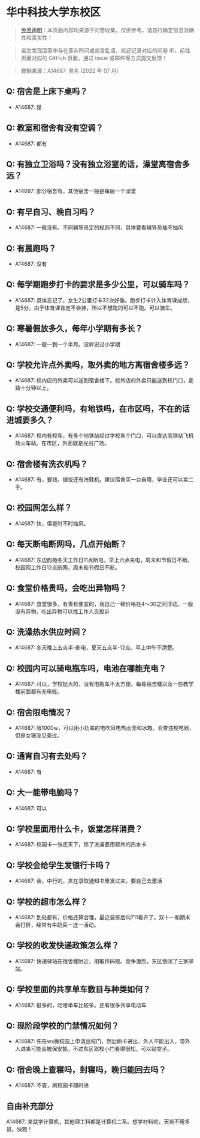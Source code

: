 # 华中科技大学东校区

> [免责声明](https://colleges.chat/#_3)：本页面内容均来源于问卷收集，仅供参考，请自行确定信息准确性和真实性！

> 若您发现回答中存在答非所问或胡言乱语，欢迎记录对应的问卷 ID，前往页面对应的 GitHub 页面，通过 issue 或邮件等方式提交反馈！

> 数据来源：A14687: 匿名 (2022 年 07 月)

## Q: 宿舍是上床下桌吗？

- A14687: 是

## Q: 教室和宿舍有没有空调？

- A14687: 都有

## Q: 有独立卫浴吗？没有独立浴室的话，澡堂离宿舍多远？

- A14687: 部分宿舍有，其他宿舍一般是每层一个澡堂

## Q: 有早自习、晚自习吗？

- A14687: 一般没有。不同辅导员定的规则不同，具体要看辅导员抽不抽风

## Q: 有晨跑吗？

- A14687: 没有

## Q: 每学期跑步打卡的要求是多少公里，可以骑车吗？

- A14687: 具体忘记了，女生2公里打卡32次好像。跑步打卡计入体育课成绩，是5分，由于体育课肯定不会挂，所以不想跑的可以不跑。可以骑车。

## Q: 寒暑假放多久，每年小学期有多长？

- A14687: 一般一到一个半月。没听说过小学期

## Q: 学校允许点外卖吗，取外卖的地方离宿舍楼多远？

- A14687: 校内店的外卖可以送到宿舍楼下。校外店的外卖只能送到校门口，走路十分钟以上。

## Q: 学校交通便利吗，有地铁吗，在市区吗，不在的话进城要多久？

- A14687: 校内有校车，有多个地铁站经过学校各个门口，可以直达高铁站飞机场火车站。在市区，外面就是光谷广场。

## Q: 宿舍楼有洗衣机吗？

- A14687: 有，要钱。据说还有洗鞋机。建议宿舍买一台自用，毕业还可以卖二手。

## Q: 校园网怎么样？

- A14687: 快，但是时不时抽风。

## Q: 每天断电断网吗，几点开始断？

- A14687: 东边韵苑冬天工作日11点断电，早上六点来电，周末和节假日不断。校园网工作日12点断网，周末和节假日不断。

## Q: 食堂价格贵吗，会吃出异物吗？

- A14687: 食堂很多，有贵有便宜的，我自己一顿价格在4～30之间浮动。一般没有异物，吃出异物可以找工作人员投诉

## Q: 洗澡热水供应时间？

- A14687: 冬天晚上五点半-断电，夏天五点半-12点。早上中午不清楚。

## Q: 校园内可以骑电瓶车吗，电池在哪能充电？

- A14687: 可以，学校挺大的，没有电瓶车不太方便。每栋宿舍楼以及一些教学楼前面都有充电桩。

## Q: 宿舍限电情况？

- A14687: 限1000w，可以用小功率的电吹风电热水壶和冰箱。会查违规电器，但是女寝没见查过。

## Q: 通宵自习有去处吗？

- A14687: 有

## Q: 大一能带电脑吗？

- A14687: 可以

## Q: 学校里面用什么卡，饭堂怎样消费？

- A14687: 校园卡一张走天下，除了洗澡要用额外的热水卡

## Q: 学校会给学生发银行卡吗？

- A14687: 会，中行的，夹在录取通知书里发过来，要自己去激活

## Q: 学校的超市怎么样？

- A14687: 到处都有，价格还算合理，最近装修后向711看齐了。双十一和期末会打折，经常有牛奶买一送一活动。

## Q: 学校的收发快递政策怎么样？

- A14687: 快递驿站在宿舍楼附近，用取件码取。竞争激烈，东区倒闭了三家驿站。

## Q: 学校里面的共享单车数目与种类如何？

- A14687: 挺多的，哈喽单车比较多。还有很多共享电动车

## Q: 现阶段学校的门禁情况如何？

- A14687: 先在wx微校园上申请出校门，然后刷卡进出，外人不能出入，带外人进来可能会被保安抓。不过东区驾校小门看得很松，可以钻空子。

## Q: 宿舍晚上查寝吗，封寝吗，晚归能回去吗？

- A14687: 不查，刷校园卡随时进

## 自由补充部分

A14687: 来就学计算机，其他理工科都是计算机二系。想学材料的，天坑不用多说，快跑！